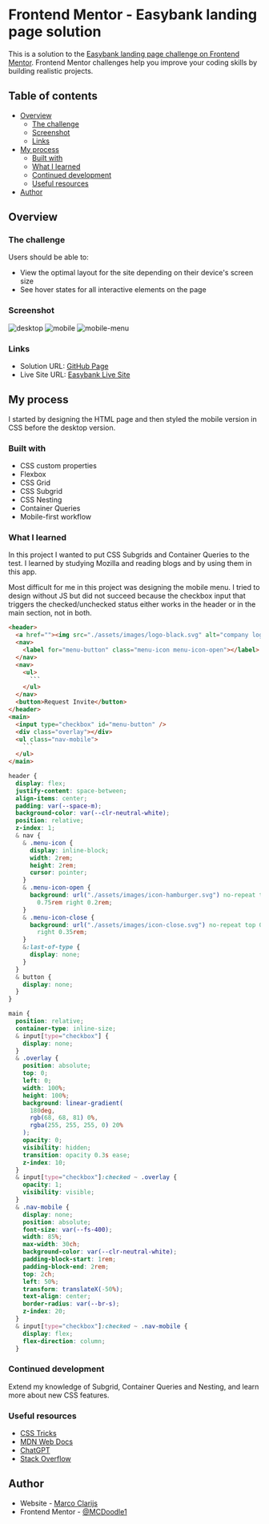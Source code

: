 # Frontend Mentor - Easybank landing page solution

This is a solution to the [Easybank landing page challenge on Frontend Mentor](https://www.frontendmentor.io/challenges/easybank-landing-page-WaUhkoDN). Frontend Mentor challenges help you improve your coding skills by building realistic projects.

## Table of contents

- [Overview](#overview)
  - [The challenge](#the-challenge)
  - [Screenshot](#screenshot)
  - [Links](#links)
- [My process](#my-process)
  - [Built with](#built-with)
  - [What I learned](#what-i-learned)
  - [Continued development](#continued-development)
  - [Useful resources](#useful-resources)
- [Author](#author)

## Overview

### The challenge

Users should be able to:

- View the optimal layout for the site depending on their device's screen size
- See hover states for all interactive elements on the page

### Screenshot

![desktop](./assets/images/screenshots/Screenshot-desktop.png)
![mobile](./assets/images/screenshots/Screenshot-Mobile.png)
![mobile-menu](./assets/images/screenshots/Screenshot-mobile-menu.png)

### Links

- Solution URL: [GitHub Page](https://github.com/MCDoodle1/Easybank)
- Live Site URL: [Easybank Live Site](https://mcdoodle1.github.io/Easybank/)

## My process

I started by designing the HTML page and then styled the mobile version in CSS before the desktop version.

### Built with

- CSS custom properties
- Flexbox
- CSS Grid
- CSS Subgrid
- CSS Nesting
- Container Queries
- Mobile-first workflow

### What I learned

In this project I wanted to put CSS Subgrids and Container Queries to the test. I learned by studying Mozilla and reading blogs and by using them in this app.

Most difficult for me in this project was designing the mobile menu. I tried to design without JS but did not succeed because the checkbox input that triggers the checked/unchecked status either works in the header or in the main section, not in both.

````html
<header>
  <a href=""><img src="./assets/images/logo-black.svg" alt="company logo" /></a>
  <nav>
    <label for="menu-button" class="menu-icon menu-icon-open"></label>
  </nav>
  <nav>
    <ul>
      ```
    </ul>
  </nav>
  <button>Request Invite</button>
</header>
<main>
  <input type="checkbox" id="menu-button" />
  <div class="overlay"></div>
  <ul class="nav-mobile">
    ```
  </ul>
</main>
````

```css
header {
  display: flex;
  justify-content: space-between;
  align-items: center;
  padding: var(--space-m);
  background-color: var(--clr-neutral-white);
  position: relative;
  z-index: 1;
  & nav {
    & .menu-icon {
      display: inline-block;
      width: 2rem;
      height: 2rem;
      cursor: pointer;
    }
    & .menu-icon-open {
      background: url("./assets/images/icon-hamburger.svg") no-repeat top
        0.75rem right 0.2rem;
    }
    & .menu-icon-close {
      background: url("./assets/images/icon-close.svg") no-repeat top 0.5rem
        right 0.35rem;
    }
    &:last-of-type {
      display: none;
    }
  }
  & button {
    display: none;
  }
}

main {
  position: relative;
  container-type: inline-size;
  & input[type="checkbox"] {
    display: none;
  }
  & .overlay {
    position: absolute;
    top: 0;
    left: 0;
    width: 100%;
    height: 100%;
    background: linear-gradient(
      180deg,
      rgb(68, 68, 81) 0%,
      rgba(255, 255, 255, 0) 20%
    );
    opacity: 0;
    visibility: hidden;
    transition: opacity 0.3s ease;
    z-index: 10;
  }
  & input[type="checkbox"]:checked ~ .overlay {
    opacity: 1;
    visibility: visible;
  }
  & .nav-mobile {
    display: none;
    position: absolute;
    font-size: var(--fs-400);
    width: 85%;
    max-width: 30ch;
    background-color: var(--clr-neutral-white);
    padding-block-start: 1rem;
    padding-block-end: 2rem;
    top: 2ch;
    left: 50%;
    transform: translateX(-50%);
    text-align: center;
    border-radius: var(--br-s);
    z-index: 20;
  }
  & input[type="checkbox"]:checked ~ .nav-mobile {
    display: flex;
    flex-direction: column;
  }
```

### Continued development

Extend my knowledge of Subgrid, Container Queries and Nesting, and learn more about new CSS features.

### Useful resources

- [CSS Tricks](https://css-tricks.com)
- [MDN Web Docs](https://developer.mozilla.org/en-US/)
- [ChatGPT](https://chatgpt.com)
- [Stack Overflow](https://stackoverflow.com)

## Author

- Website - [Marco Clarijs](https://github.com/MCDoodle1)
- Frontend Mentor - [@MCDoodle1](https://www.frontendmentor.io/profile/MCDoodle1)
